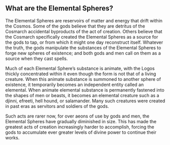 ## What are the Elemental Spheres?

The Elemental Spheres are reservoirs of matter and energy that drift within the Cosmos. Some of the gods believe that they are detritus of the Cosmarch accidental byproducts of the act of creation. Others believe that the Cosmarch specifically created the Elemental Spheres as a source for the gods to tap, or from which it might one day reconstruct itself. Whatever the truth, the gods manipulate the substances of the Elemental Spheres to forge new spheres of existence; and both gods and men call on them as a source when they cast spells.

Much of each Elemental Sphere’s substance is animate, with the Logos thickly concentrated within it even though the form is not that of a living creature. When this animate substance is summoned to another sphere of existence, it temporarily becomes an independent entity called an elemental. When animate elemental substance is permanently fastened into the shapes of men or beasts, it becomes an elemental creature such as a djinni, efreeti, hell hound, or salamander. Many such creatures were created in past eras as servitors and soldiers of the gods.

Such acts are rarer now, for over aeons of use by gods and men, the Elemental Spheres have gradually diminished in size. This has made the greatest acts of creation increasingly harder to accomplish, forcing the gods to accumulate ever greater levels of divine power to continue their works.
